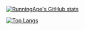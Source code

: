 [![RunningApe's GitHub stats](https://github-readme-stats.vercel.app/api?username=runningape)](https://github.com/runningape/github-readme-stats&show_icons=true&theme=gruvbox)


[![Top Langs](https://github-readme-stats.vercel.app/api/top-langs/?username=runningape)](https://github.com/runningape/github-readme-stats)


